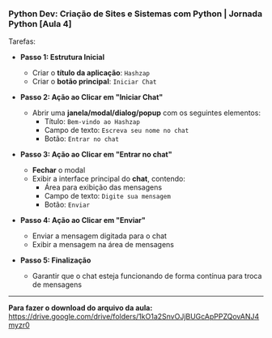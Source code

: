 ### Python Dev: Criação de Sites e Sistemas com Python | Jornada Python [Aula 4]

Tarefas:

- **Passo 1: Estrutura Inicial**
  - Criar o **título da aplicação**: `Hashzap`
  - Criar o **botão principal**: `Iniciar Chat`

- **Passo 2: Ação ao Clicar em "Iniciar Chat"**
  - Abrir uma **janela/modal/dialog/popup** com os seguintes elementos:
    - Título: `Bem-vindo ao Hashzap`
    - Campo de texto: `Escreva seu nome no chat`
    - Botão: `Entrar no chat`

- **Passo 3: Ação ao Clicar em "Entrar no chat"**
  - **Fechar** o modal
  - Exibir a interface principal do **chat**, contendo:
    - Área para exibição das mensagens
    - Campo de texto: `Digite sua mensagem`
    - Botão: `Enviar`

- **Passo 4: Ação ao Clicar em "Enviar"**
  - Enviar a mensagem digitada para o chat
  - Exibir a mensagem na área de mensagens

- **Passo 5: Finalização**
  - Garantir que o chat esteja funcionando de forma contínua para troca de mensagens

---

**Para fazer o download do arquivo da aula:**  
https://drive.google.com/drive/folders/1kO1a2SnvOJjBUGcApPPZQovANJ4myzr0
